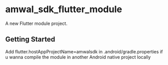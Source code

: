 # amwal_sdk_flutter_module

A new Flutter module project.

## Getting Started

Add flutter.hostAppProjectName=amwalsdk in .android/gradle.properties if u wanna compile the module 
in another Android native project locally 
